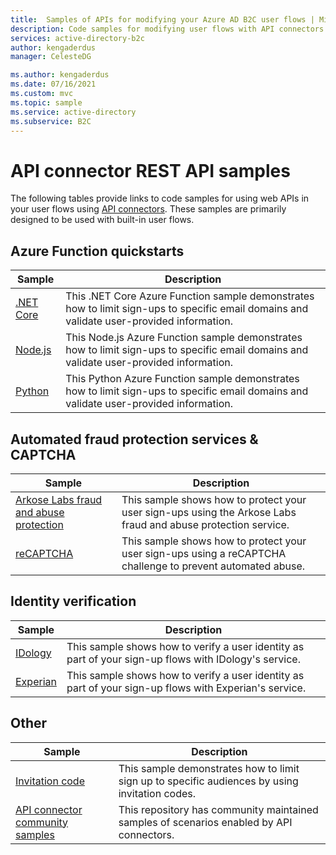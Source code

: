 ```yaml
---
title:  Samples of APIs for modifying your Azure AD B2C user flows | Microsoft Docs
description: Code samples for modifying user flows with API connectors 
services: active-directory-b2c
author: kengaderdus
manager: CelesteDG

ms.author: kengaderdus
ms.date: 07/16/2021
ms.custom: mvc
ms.topic: sample
ms.service: active-directory
ms.subservice: B2C
---
```


# API connector REST API samples

The following tables provide links to code samples for using web APIs in your user flows using [API connectors](api-connectors-overview.md). These samples are primarily designed to be used with built-in user flows.

## Azure Function quickstarts
| Sample                                                                                                                          | Description                                                                                                                                               |
| ------------------------------------------------------------------------------------------------------------------------------- | --------------------------------------------------------------------------------------------------------------------------------------------------------- |
| [.NET Core](https://github.com/Azure-Samples/active-directory-dotnet-external-identities-api-connector-azure-function-validate) | This .NET Core Azure Function sample demonstrates how to limit sign-ups to specific email domains and validate user-provided information. |
| [Node.js](https://github.com/Azure-Samples/active-directory-nodejs-external-identities-api-connector-azure-function-validate)   | This Node.js Azure Function sample demonstrates how to limit sign-ups to specific email domains and validate user-provided information.  |
| [Python](https://github.com/Azure-Samples/active-directory-python-external-identities-api-connector-azure-function-validate)    | This Python Azure Function sample demonstrates how to limit sign-ups to specific email domains and validate user-provided information.    |


## Automated fraud protection services & CAPTCHA
| Sample                                                                                                            | Description                                                                                                                          |
| ----------------------------------------------------------------------------------------------------------------- | ------------------------------------------------------------------------------------------------------------------------------------ |
| [Arkose Labs fraud and abuse protection](https://github.com/Azure-Samples/active-directory-b2c-node-sign-up-user-flow-arkose) | This sample shows how to protect your user sign-ups using the Arkose Labs fraud and abuse protection service. |
| [reCAPTCHA](https://github.com/Azure-Samples/active-directory-b2c-node-sign-up-user-flow-captcha) | This sample shows how to protect your user sign-ups using a reCAPTCHA challenge to prevent automated abuse. |


## Identity verification

| Sample                                                                                                            | Description                                                                                                                          |
| ----------------------------------------------------------------------------------------------------------------- | ------------------------------------------------------------------------------------------------------------------------------------ |
| [IDology](https://github.com/Azure-Samples/active-directory-dotnet-external-identities-idology-identity-verification) | This sample shows how to verify a user identity as part of your sign-up flows with IDology's service. |
| [Experian](https://github.com/Azure-Samples/active-directory-dotnet-external-identities-experian-identity-verification) | This sample shows how to verify a user identity as part of your sign-up flows with Experian's service. |


## Other

| Sample                                                                                                            | Description                                                                                                                          |
| ----------------------------------------------------------------------------------------------------------------- | ------------------------------------------------------------------------------------------------------------------------------------ |
| [Invitation code](https://github.com/Azure-Samples/active-directory-b2c-node-sign-up-user-flow-invitation-code) | This sample demonstrates how to limit sign up to specific audiences by using invitation codes.|
| [API connector community samples](https://github.com/azure-ad-b2c/api-connector-samples) | This repository has community maintained samples of scenarios enabled by API connectors.|

